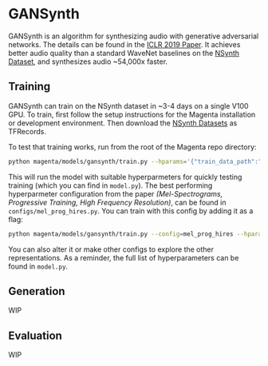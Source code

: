 # GANSynth

GANSynth is an algorithm for synthesizing audio with generative adversarial networks.
The details can be found in the [ICLR 2019 Paper](https://openreview.net/forum?id=H1xQVn09FX). It achieves better audio quality than a standard WaveNet baselines on the [NSynth Dataset](https://magenta.tensorflow.org/datasets/nsynth), and synthesizes audio ~54,000x faster.

## Training

GANSynth can train on the NSynth dataset in ~3-4 days on a single V100 GPU. To train, first follow the setup instructions for the Magenta installation or development environment. Then download the [NSynth Datasets](https://magenta.tensorflow.org/datasets/nsynth) as TFRecords.

To test that training works, run from the root of the Magenta repo directory:

```bash
python magenta/models/gansynth/train.py --hparams='{"train_data_path":"/path/to/nsynth-train.tfrecord"}'
```

This will run the model with suitable hyperparmeters for quickly testing training (which you can find in `model.py`). The best performing hyperparmeter configuration from the paper _(Mel-Spectrograms, Progressive Training, High Frequency Resolution)_, can be found in `configs/mel_prog_hires.py`. You can train with this config by adding it as a flag:

```bash
python magenta/models/gansynth/train.py --config=mel_prog_hires --hparams='{"train_data_path":"/path/to/nsynth-train.tfrecord"}'
```

You can also alter it or make other configs to explore the other representations. As a reminder, the full list of hyperparameters can be found in `model.py`.

## Generation

WIP

## Evaluation

WIP